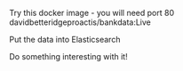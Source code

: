 Try this docker image - you will need port 80
    davidbetteridgeproactis/bankdata:Live


Put the data into Elasticsearch

Do something interesting with it!



